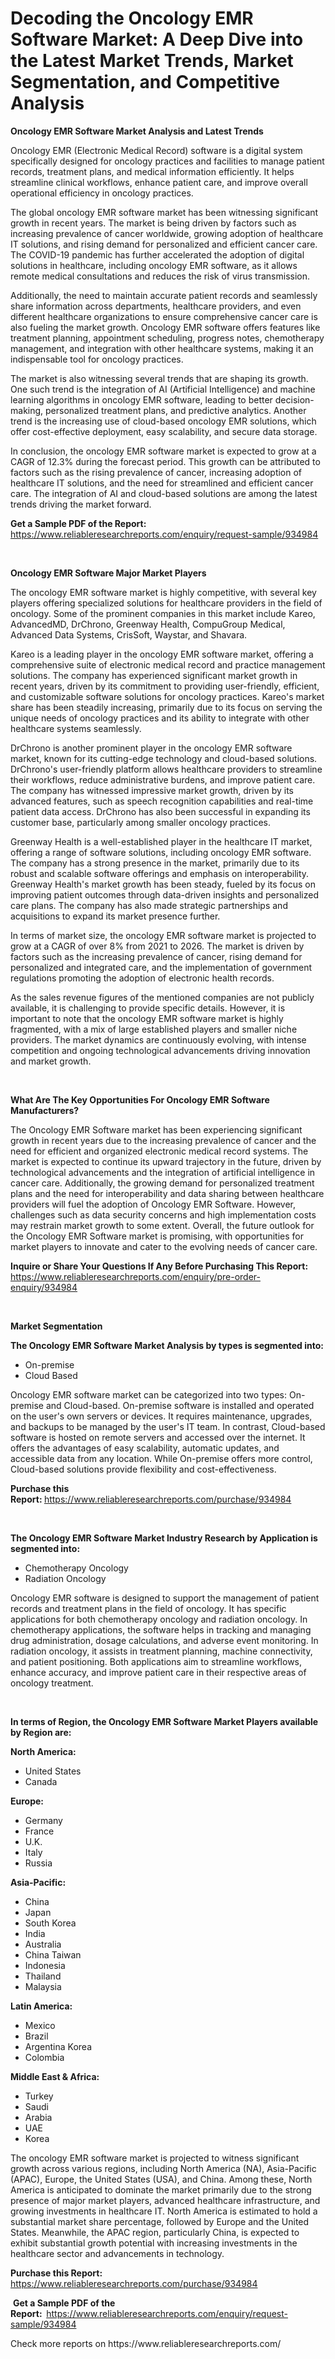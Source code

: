 <p><h1>Decoding the Oncology EMR Software Market: A Deep Dive into the Latest Market Trends, Market Segmentation, and Competitive Analysis</h1></p><p><strong>Oncology EMR Software Market Analysis and Latest Trends</strong></p>
<p><p>Oncology EMR (Electronic Medical Record) software is a digital system specifically designed for oncology practices and facilities to manage patient records, treatment plans, and medical information efficiently. It helps streamline clinical workflows, enhance patient care, and improve overall operational efficiency in oncology practices.</p><p>The global oncology EMR software market has been witnessing significant growth in recent years. The market is being driven by factors such as increasing prevalence of cancer worldwide, growing adoption of healthcare IT solutions, and rising demand for personalized and efficient cancer care. The COVID-19 pandemic has further accelerated the adoption of digital solutions in healthcare, including oncology EMR software, as it allows remote medical consultations and reduces the risk of virus transmission.</p><p>Additionally, the need to maintain accurate patient records and seamlessly share information across departments, healthcare providers, and even different healthcare organizations to ensure comprehensive cancer care is also fueling the market growth. Oncology EMR software offers features like treatment planning, appointment scheduling, progress notes, chemotherapy management, and integration with other healthcare systems, making it an indispensable tool for oncology practices.</p><p>The market is also witnessing several trends that are shaping its growth. One such trend is the integration of AI (Artificial Intelligence) and machine learning algorithms in oncology EMR software, leading to better decision-making, personalized treatment plans, and predictive analytics. Another trend is the increasing use of cloud-based oncology EMR solutions, which offer cost-effective deployment, easy scalability, and secure data storage.</p><p>In conclusion, the oncology EMR software market is expected to grow at a CAGR of 12.3% during the forecast period. This growth can be attributed to factors such as the rising prevalence of cancer, increasing adoption of healthcare IT solutions, and the need for streamlined and efficient cancer care. The integration of AI and cloud-based solutions are among the latest trends driving the market forward.</p></p>
<p><strong>Get a Sample PDF of the Report:&nbsp;</strong> <a href="https://www.reliableresearchreports.com/enquiry/request-sample/934984">https://www.reliableresearchreports.com/enquiry/request-sample/934984</a></p>
<p>&nbsp;</p>
<p><strong>Oncology EMR Software Major Market Players</strong></p>
<p><p>The oncology EMR software market is highly competitive, with several key players offering specialized solutions for healthcare providers in the field of oncology. Some of the prominent companies in this market include Kareo, AdvancedMD, DrChrono, Greenway Health, CompuGroup Medical, Advanced Data Systems, CrisSoft, Waystar, and Shavara.</p><p>Kareo is a leading player in the oncology EMR software market, offering a comprehensive suite of electronic medical record and practice management solutions. The company has experienced significant market growth in recent years, driven by its commitment to providing user-friendly, efficient, and customizable software solutions for oncology practices. Kareo's market share has been steadily increasing, primarily due to its focus on serving the unique needs of oncology practices and its ability to integrate with other healthcare systems seamlessly.</p><p>DrChrono is another prominent player in the oncology EMR software market, known for its cutting-edge technology and cloud-based solutions. DrChrono's user-friendly platform allows healthcare providers to streamline their workflows, reduce administrative burdens, and improve patient care. The company has witnessed impressive market growth, driven by its advanced features, such as speech recognition capabilities and real-time patient data access. DrChrono has also been successful in expanding its customer base, particularly among smaller oncology practices.</p><p>Greenway Health is a well-established player in the healthcare IT market, offering a range of software solutions, including oncology EMR software. The company has a strong presence in the market, primarily due to its robust and scalable software offerings and emphasis on interoperability. Greenway Health's market growth has been steady, fueled by its focus on improving patient outcomes through data-driven insights and personalized care plans. The company has also made strategic partnerships and acquisitions to expand its market presence further.</p><p>In terms of market size, the oncology EMR software market is projected to grow at a CAGR of over 8% from 2021 to 2026. The market is driven by factors such as the increasing prevalence of cancer, rising demand for personalized and integrated care, and the implementation of government regulations promoting the adoption of electronic health records.</p><p>As the sales revenue figures of the mentioned companies are not publicly available, it is challenging to provide specific details. However, it is important to note that the oncology EMR software market is highly fragmented, with a mix of large established players and smaller niche providers. The market dynamics are continuously evolving, with intense competition and ongoing technological advancements driving innovation and market growth.</p></p>
<p>&nbsp;</p>
<p><strong>What Are The Key Opportunities For Oncology EMR Software Manufacturers?</strong></p>
<p><p>The Oncology EMR Software market has been experiencing significant growth in recent years due to the increasing prevalence of cancer and the need for efficient and organized electronic medical record systems. The market is expected to continue its upward trajectory in the future, driven by technological advancements and the integration of artificial intelligence in cancer care. Additionally, the growing demand for personalized treatment plans and the need for interoperability and data sharing between healthcare providers will fuel the adoption of Oncology EMR Software. However, challenges such as data security concerns and high implementation costs may restrain market growth to some extent. Overall, the future outlook for the Oncology EMR Software market is promising, with opportunities for market players to innovate and cater to the evolving needs of cancer care.</p></p>
<p><strong>Inquire or Share Your Questions If Any Before Purchasing This Report:</strong> <a href="https://www.reliableresearchreports.com/enquiry/pre-order-enquiry/934984">https://www.reliableresearchreports.com/enquiry/pre-order-enquiry/934984</a></p>
<p>&nbsp;</p>
<p><strong>Market Segmentation</strong></p>
<p><strong>The Oncology EMR Software Market Analysis by types is segmented into:</strong></p>
<p><ul><li>On-premise</li><li>Cloud Based</li></ul></p>
<p><p>Oncology EMR software market can be categorized into two types: On-premise and Cloud-based. On-premise software is installed and operated on the user's own servers or devices. It requires maintenance, upgrades, and backups to be managed by the user's IT team. In contrast, Cloud-based software is hosted on remote servers and accessed over the internet. It offers the advantages of easy scalability, automatic updates, and accessible data from any location. While On-premise offers more control, Cloud-based solutions provide flexibility and cost-effectiveness.</p></p>
<p><strong>Purchase this Report:&nbsp;</strong><a href="https://www.reliableresearchreports.com/purchase/934984">https://www.reliableresearchreports.com/purchase/934984</a></p>
<p>&nbsp;</p>
<p><strong>The Oncology EMR Software Market Industry Research by Application is segmented into:</strong></p>
<p><ul><li>Chemotherapy Oncology</li><li>Radiation Oncology</li></ul></p>
<p><p>Oncology EMR software is designed to support the management of patient records and treatment plans in the field of oncology. It has specific applications for both chemotherapy oncology and radiation oncology. In chemotherapy applications, the software helps in tracking and managing drug administration, dosage calculations, and adverse event monitoring. In radiation oncology, it assists in treatment planning, machine connectivity, and patient positioning. Both applications aim to streamline workflows, enhance accuracy, and improve patient care in their respective areas of oncology treatment.</p></p>
<p>&nbsp;</p>
<p><strong>In terms of Region, the Oncology EMR Software Market Players available by Region are:</strong></p>
<p>
    <p> <strong> North America: </strong>
        <ul>
            <li>United States</li>
            <li>Canada</li>
        </ul>
        </p> 
    <p> <strong> Europe: </strong>
        <ul>
            <li>Germany</li>
            <li>France</li>
            <li>U.K.</li>
            <li>Italy</li>
            <li>Russia</li>
        </ul>
        </p> 
    <p> <strong> Asia-Pacific: </strong>
        <ul>
            <li>China</li>
            <li>Japan</li>
            <li>South Korea</li>
            <li>India</li>
            <li>Australia</li>
            <li>China Taiwan</li>
            <li>Indonesia</li>
            <li>Thailand</li>
            <li>Malaysia</li>
        </ul>
        </p> 
    <p> <strong> Latin America: </strong>
        <ul>
            <li>Mexico</li>
            <li>Brazil</li>
            <li>Argentina Korea</li>
            <li>Colombia</li>
        </ul>
        </p> 
    <p> <strong> Middle East & Africa: </strong>
        <ul>
            <li>Turkey</li>
            <li>Saudi</li>
            <li>Arabia</li>
            <li>UAE</li>
            <li>Korea</li>
        </ul>
    </p>
    </p>
<p><p>The oncology EMR software market is projected to witness significant growth across various regions, including North America (NA), Asia-Pacific (APAC), Europe, the United States (USA), and China. Among these, North America is anticipated to dominate the market primarily due to the strong presence of major market players, advanced healthcare infrastructure, and growing investments in healthcare IT. North America is estimated to hold a substantial market share percentage, followed by Europe and the United States. Meanwhile, the APAC region, particularly China, is expected to exhibit substantial growth potential with increasing investments in the healthcare sector and advancements in technology.</p></p>
<p><strong>Purchase this Report: </strong><a href="https://www.reliableresearchreports.com/purchase/934984">https://www.reliableresearchreports.com/purchase/934984</a></p>
<p>&nbsp;<strong>Get a Sample PDF of the Report:&nbsp;&nbsp;</strong><a href="https://www.reliableresearchreports.com/enquiry/request-sample/934984">https://www.reliableresearchreports.com/enquiry/request-sample/934984</a></p>
<p><strong></strong></p>
<p>Check more reports on https://www.reliableresearchreports.com/</p>